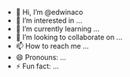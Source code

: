 - 👋 Hi, I’m @edwinaco
- 👀 I’m interested in ...
- 🌱 I’m currently learning ...
- 💞️ I’m looking to collaborate on ...
- 📫 How to reach me ...
- 😄 Pronouns: ...
- ⚡ Fun fact: ...

<!---
edwinaco/edwinaco is a ✨ special ✨ repository because its `README.md` (this file) appears on your GitHub profile.
You can click the Preview link to take a look at your changes.
--->
